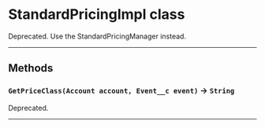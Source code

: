 # StandardPricingImpl class

Deprecated. Use the StandardPricingManager instead.

---
## Methods
### `GetPriceClass(Account account, Event__c event)` → `String`

Deprecated.

---
